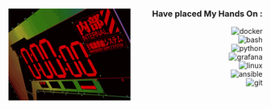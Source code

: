 <!-- 
<a href="https://github.com/blagodaren/blagodaren/blob/main/nerv.gif">
  <img src="https://github.com/blagodaren/blagodaren/blob/main/nerv.gif" alt="nerv" style="width:100%; height:auto; left: 50%;"/>
</a> -->

<div>
  <img src="nerv.gif" alt="nerv" width="48%" align="left"/>
  <div align="right" width="48%">
    <h3>Have placed My Hands On :</h3>
    <img src="https://img.shields.io/badge/Docker-%230db7ed.svg?style=for-the-badge&logo=docker&logoColor=white" alt="docker"/><br>
    <img src="https://img.shields.io/badge/Bash-%234EAA25.svg?style=for-the-badge&logo=gnu-bash&logoColor=white" alt="bash"/><br>
    <img src="https://img.shields.io/badge/Python-3670A0?style=for-the-badge&logo=python&logoColor=ffdd54" alt="python"/><br>
    <img src="https://img.shields.io/badge/Grafana-%23F46800.svg?style=for-the-badge&logo=grafana&logoColor=white" alt="grafana"/><br>
    <img src="https://img.shields.io/badge/Linux-FCC624?style=for-the-badge&logo=linux&logoColor=black" alt="linux"/><br>
    <img src="https://img.shields.io/badge/Ansible-%231A1918.svg?style=for-the-badge&logo=ansible&logoColor=white" alt="ansible"/><br>
    <img src="https://img.shields.io/badge/Git-%23F05033.svg?style=for-the-badge&logo=git&logoColor=white" alt="git"/>
  </div>
</div>
<br clear="all"/>